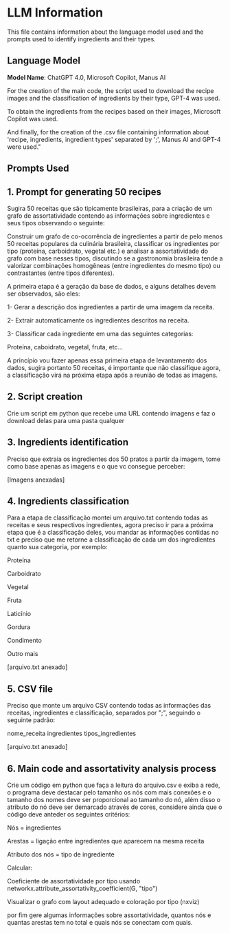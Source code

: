 # LLM Information

This file contains information about the language model used and the prompts used to identify ingredients and their types.

## Language Model

**Model Name**: ChatGPT 4.0, Microsoft Copilot, Manus AI

For the creation of the main code, the script used to download the recipe images and the classification of ingredients by their type, GPT-4 was used.

To obtain the ingredients from the recipes based on their images, Microsoft Copilot was used.

And finally, for the creation of the .csv file containing information about 'recipe, ingredients, ingredient types' separated by ';', Manus AI and GPT-4 were used."

## Prompts Used

## 1. Prompt for generating 50 recipes

Sugira 50 receitas que são tipicamente brasileiras, para a criação de um grafo de assortatividade contendo as informações sobre ingredientes e seus tipos observando o seguinte:

Construir um grafo de co-ocorrência de ingredientes a partir
de pelo menos 50 receitas populares da culinária brasileira,
classificar os ingredientes por tipo (proteína, carboidrato,
vegetal etc.) e analisar a assortatividade do grafo com base
nesses tipos, discutindo se a gastronomia brasileira tende a
valorizar combinações homogêneas (entre ingredientes do
mesmo tipo) ou contrastantes (entre tipos diferentes).

A primeira etapa é a geração da base de dados, e alguns detalhes devem ser observados, são eles: 

1- Gerar a descrição dos ingredientes a partir de uma imagem da receita.

2- Extrair automaticamente os ingredientes descritos na receita.

3- Classificar cada ingrediente em uma das seguintes categorias:

Proteína, caboidrato, vegetal, fruta, etc...

 A princípio vou fazer apenas essa primeira etapa de levantamento dos dados, sugira portanto 50 receitas, é importante que não classifique agora, a classificação virá na próxima etapa após a reunião de todas as imagens.

## 2. **Script creation**

Crie um script em python que recebe uma URL contendo imagens e faz o download delas para uma pasta qualquer

## 3. **Ingredients identification**

Preciso que extraia os ingredientes dos 50 pratos a partir da imagem, tome como base apenas as imagens e o que vc consegue perceber: 

[Imagens anexadas]

## 4. **Ingredients classification**

Para a etapa de classificação montei um arquivo.txt contendo todas as receitas e seus respectivos ingredientes, agora preciso ir para a próxima etapa que é a classificação deles, vou mandar as informações contidas no txt e preciso que me retorne a classificação de cada um dos ingredientes quanto sua categoria, por exemplo: 

 Proteína 
 
 Carboidrato 
 
 Vegetal
 
 Fruta
 
 Laticínio
 
 Gordura
 
 Condimento 
 
 Outro mais
 
[arquivo.txt anexado]
## 5. **CSV file**

Preciso que monte um arquivo CSV contendo todas as informações das receitas, ingredientes e classificação, separados por ";", seguindo o seguinte padrão: 

nome_receita  ingredientes  tipos_ingredientes

[arquivo.txt anexado]

## 6. **Main code and assortativity analysis process**

Crie um código em python que faça a leitura do arquivo.csv e exiba a rede, o programa deve destacar pelo tamanho os nós com mais conexões e o tamanho dos nomes deve ser proporcional ao tamanho do nó, além disso o atributo do nó deve ser demarcado através de cores, considere ainda que o código deve anteder os seguintes critérios: 

Nós = ingredientes

Arestas = ligação entre ingredientes que aparecem na mesma receita

Atributo dos nós = tipo de ingrediente

Calcular:

Coeficiente de assortatividade por tipo usando networkx.attribute_assortativity_coefficient(G, "tipo")

Visualizar o grafo com layout adequado e coloração por tipo (nxviz)

por fim gere algumas informações sobre assortatividade, quantos nós e quantas arestas tem no total e quais nós se conectam com quais.

